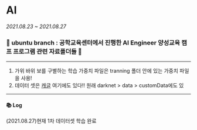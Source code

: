 # AI
_2021.08.23 ~ 2021.08.27_   
### :purple_heart: ubuntu branch : 공학교육센터에서 진행한 AI Engineer 양성교육 캠프 프로그램 관련 자료폴더들 :yellow_heart: 

---   

1. 가위 바위 보를 구별하는 학습 가중치 파일은 tranning 폴더 안에 있는 가중치 파일을 사용!
2. 데이터 셋은 [캐글](https://www.kaggle.com/uijeongjeon/ai-team) 여기에도 있다!! 원래 darknet > data > customData에도 있  

---
#### :books: Log
(2021.08.27)현재 1차 데이터셋 학습 완료 
